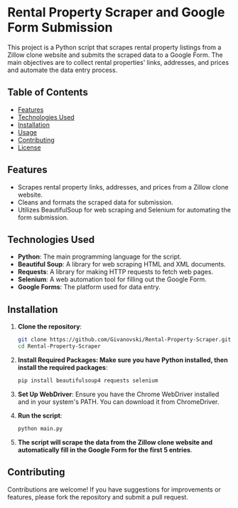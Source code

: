 # Rental Property Scraper and Google Form Submission

This project is a Python script that scrapes rental property listings from a Zillow clone website and submits the scraped data to a Google Form. The main objectives are to collect rental properties' links, addresses, and prices and automate the data entry process.

## Table of Contents

- [Features](#features)
- [Technologies Used](#technologies-used)
- [Installation](#installation)
- [Usage](#usage)
- [Contributing](#contributing)
- [License](#license)

## Features

- Scrapes rental property links, addresses, and prices from a Zillow clone website.
- Cleans and formats the scraped data for submission.
- Utilizes BeautifulSoup for web scraping and Selenium for automating the form submission.

## Technologies Used

- **Python**: The main programming language for the script.
- **Beautiful Soup**: A library for web scraping HTML and XML documents.
- **Requests**: A library for making HTTP requests to fetch web pages.
- **Selenium**: A web automation tool for filling out the Google Form.
- **Google Forms**: The platform used for data entry.

 ## Installation

1. **Clone the repository**:
   ```bash
   git clone https://github.com/Givanovski/Rental-Property-Scraper.git
   cd Rental-Property-Scraper
   
2. **Install Required Packages: Make sure you have Python installed, then install the required packages**:
   ```bash
   pip install beautifulsoup4 requests selenium
   
3. **Set Up WebDriver**: Ensure you have the Chrome WebDriver installed and in your system's PATH. You can download it from ChromeDriver.
  
4. **Run the script**:
   ```bash
   python main.py
5. **The script will scrape the data from the Zillow clone website and automatically fill in the Google Form for the first 5 entries**.

## Contributing
Contributions are welcome! If you have suggestions for improvements or features, please fork the repository and submit a pull request.







